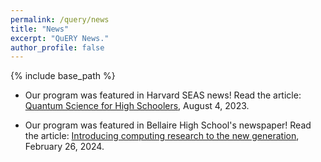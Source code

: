 ```yaml
---
permalink: /query/news
title: "News"
excerpt: "QuERY News."
author_profile: false
---
```


{% include base_path %}

* Our program was featured in Harvard SEAS news! Read the article: [Quantum Science for High Schoolers](https://seas.harvard.edu/news/2023/08/quantum-science-high-schoolers), August 4, 2023. 

* Our program was featured in Bellaire High School's newspaper! Read the article: [Introducing computing research to the new generation](https://threepennypress.org/news/2024/02/26/introducing-computing-research-to-the-new-generation/), February 26, 2024. 
